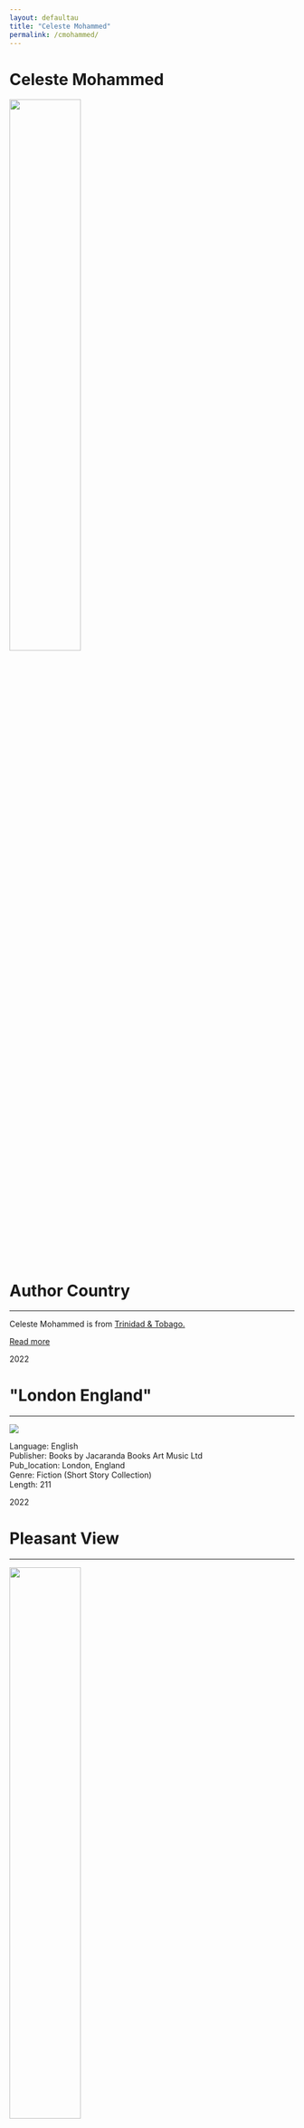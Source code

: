 ```yaml
---
layout: defaultau
title: "Celeste Mohammed"
permalink: /cmohammed/
---
```

<!-- partial:index.partial.html -->
<div class="content">
    <h1>Celeste Mohammed</h1>
    <div class="quote">
        <div><img src="https://cdn.writermag.com/2022/08/Practitioner_Celeste-Mohammed.jpg" height="50%" width = "50%" class="logo"></div>
    </div>
    <div class="timeline">
        <div style="padding-bottom:100px;"></div>
        <div class="block">
            <div class="date right"><p class="right">  </p></div>
            <div class="dot"></div>
            <div class="left first">
            <div class="author_country">
                <h1>Author Country</h1><hr>
            <div class="aclocation"> <p>Celeste Mohammed is from <a href="{{ site.baseurl }}/3">Trinidad & Tobago.</a></p> </div>
              <div class="acreadmore">  <a href="NA" target="_blank">Read more</a> </div>
            </div>
            </div>
        </div>
        <div class="block">
            <div class="date left"><p class="left">2022</p></div>
            <div class="dot"></div>
            <div class="right">
                <h1>"London England"</h1><hr>
                <p><img src="https://cdn.vectorstock.com/i/preview-1x/48/06/image-preview-icon-picture-placeholder-vector-31284806.jpg"></p>
                <p>
                Language: English<br/>
                Publisher: Books by Jacaranda Books Art Music Ltd<br/>
                Pub_location: London, England<br/>
                Genre: Fiction (Short Story Collection)<br/>
                Length: 211</p>
            </div>
        </div>
        <div class="block">
            <div class="date right"><p class="right">2022</p></div>
            <div class="dot"></div>
            <div class="left hide">
                <h1>Pleasant View</h1><hr>
                <p><img src="https://i.gr-assets.com/images/S/compressed.photo.goodreads.com/books/1607305157l/56186509.jpg" height="50%" width = "50%"></p>
                <p>Language: English<br/>
                Publisher: Books by Jacaranda Books Art Music Ltd<br/>
                Pub_location: London, England<br/>
                Genre: Fiction (Short Story Collection)<br/>
                Length: 230</p>
            </div>
        </div>
        <div id="footer">
    </div>
</div>
